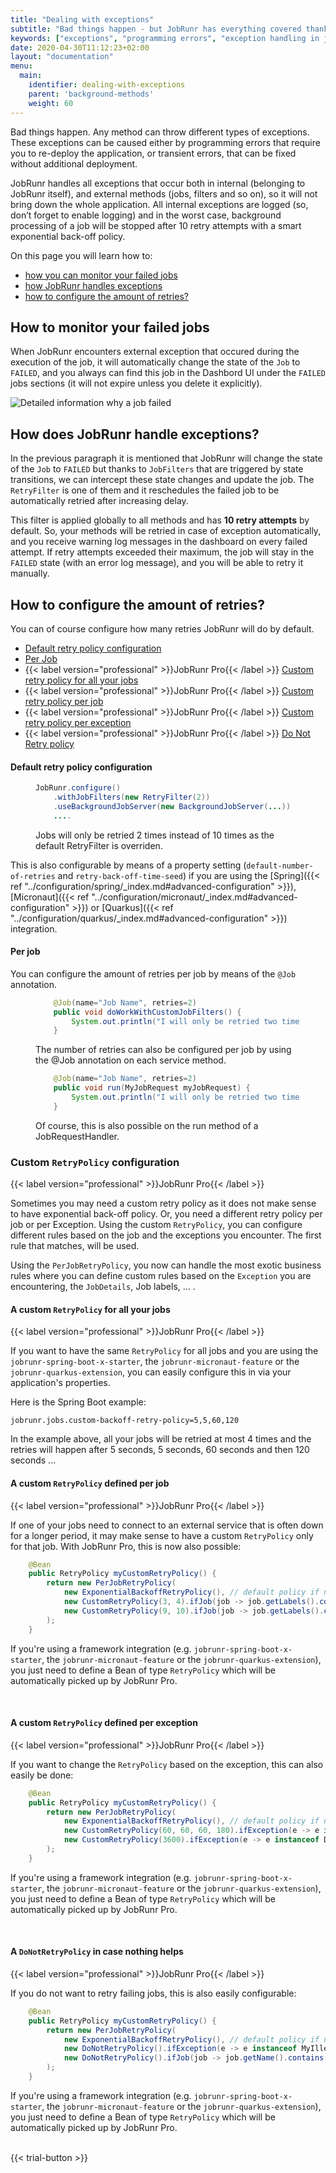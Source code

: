 ```yaml
---
title: "Dealing with exceptions"
subtitle: "Bad things happen - but JobRunr has everything covered thanks to the RetryFilter!"
keywords: ["exceptions", "programming errors", "exception handling in java", "exception handling example in java", "exception java example", "exception in java example", "dealing with exceptions"]
date: 2020-04-30T11:12:23+02:00
layout: "documentation"
menu: 
  main: 
    identifier: dealing-with-exceptions
    parent: 'background-methods'
    weight: 60
---
```

Bad things happen. Any method can throw different types of exceptions. These exceptions can be caused either by programming errors that require you to re-deploy the application, or transient errors, that can be fixed without additional deployment.

JobRunr handles all exceptions that occur both in internal (belonging to JobRunr itself), and external methods (jobs, filters and so on), so it will not bring down the whole application. All internal exceptions are logged (so, don’t forget to enable logging) and in the worst case, background processing of a job will be stopped after 10 retry attempts with a smart exponential back-off policy.

On this page you will learn how to:
- [how you can monitor your failed jobs](#how-to-monitor-your-failed-jobs)
- [how JobRunr handles exceptions](#how-does-jobrunr-handle-exceptions)
- [how to configure the amount of retries?](#how-to-configure-the-amount-of-retries)


## How to monitor your failed jobs
When JobRunr encounters external exception that occured during the execution of the job, it will automatically change the state of the `Job` to `FAILED`, and you always can find this job in the Dashbord UI under the `FAILED` jobs sections (it will not expire unless you delete it explicitly).

![](/documentation/failed-job.webp "Detailed information why a job failed")

## How does JobRunr handle exceptions?
In the previous paragraph it is mentioned that JobRunr will change the state of the `Job` to `FAILED` but thanks to `JobFilters` that are triggered by state transitions, we can intercept these state changes and update the job. The `RetryFilter` is one of them and it reschedules the failed job to be automatically retried after increasing delay.

This filter is applied globally to all methods and has **10 retry attempts** by default. So, your methods will be retried in case of exception automatically, and you receive warning log messages in the dashboard on every failed attempt. If retry attempts exceeded their maximum, the job will stay in the `FAILED` state (with an error log message), and you will be able to retry it manually.

## How to configure the amount of retries?
You can of course configure how many retries JobRunr will do by default.

- [Default retry policy configuration](#default-retry-policy-configuration)
- [Per Job](#per-job)
- {{< label version="professional" >}}JobRunr Pro{{< /label >}} [Custom retry policy for all your jobs](#a-custom-retrypolicy-for-all-your-jobs)
- {{< label version="professional" >}}JobRunr Pro{{< /label >}} [Custom retry policy per job](#a-custom-retrypolicy-defined-per-job)
- {{< label version="professional" >}}JobRunr Pro{{< /label >}} [Custom retry policy per exception](#a-custom-retrypolicy-defined-per-job)
- {{< label version="professional" >}}JobRunr Pro{{< /label >}} [Do Not Retry policy](#a-donotretrypolicy-in-case-nothing-helps)

#### Default retry policy configuration
<figure>

```java
JobRunr.configure()
    .withJobFilters(new RetryFilter(2))
    .useBackgroundJobServer(new BackgroundJobServer(...))
    ....
```
<figcaption>Jobs will only be retried 2 times instead of 10 times as the default RetryFilter is overriden.</figcaption>
</figure>

This is also configurable by means of a property setting (`default-number-of-retries` and `retry-back-off-time-seed`) if you are using the [Spring]({{< ref "../configuration/spring/_index.md#advanced-configuration" >}}), [Micronaut]({{< ref "../configuration/micronaut/_index.md#advanced-configuration" >}}) or [Quarkus]({{< ref "../configuration/quarkus/_index.md#advanced-configuration" >}}) integration.


#### Per job
You can configure the amount of retries per job by means of the `@Job` annotation.
<figure>

```java
    @Job(name="Job Name", retries=2)
    public void doWorkWithCustomJobFilters() {
        System.out.println("I will only be retried two times ");
    }
```
<figcaption>The number of retries can also be configured per job by using the @Job annotation on each service method.</figcaption>
</figure>

<figure>

```java
    @Job(name="Job Name", retries=2)
    public void run(MyJobRequest myJobRequest) {
        System.out.println("I will only be retried two times ");
    }
```
<figcaption>Of course, this is also possible on the run method of a JobRequestHandler.</figcaption>
</figure>

### Custom `RetryPolicy` configuration
{{< label version="professional" >}}JobRunr Pro{{< /label >}}

Sometimes you may need a custom retry policy as it does not make sense to have exponential back-off policy. Or, you need a different retry policy per job or per Exception. Using the custom `RetryPolicy`, you can configure different rules based on the job and the exceptions you encounter. The first rule that matches, will be used.

Using the `PerJobRetryPolicy`, you now can handle the most exotic business rules where you can define custom rules based on the `Exception` you are encountering, the `JobDetails`, Job labels, ... .


#### A custom `RetryPolicy` for all your jobs
{{< label version="professional" >}}JobRunr Pro{{< /label >}}

If you want to have the same `RetryPolicy` for all jobs and you are using the `jobrunr-spring-boot-x-starter`, the `jobrunr-micronaut-feature` or the `jobrunr-quarkus-extension`, you can easily configure this in via your application's properties.

Here is the Spring Boot example:

```properties
jobrunr.jobs.custom-backoff-retry-policy=5,5,60,120
```

In the example above, all your jobs will be retried at most 4 times and the retries will happen after 5 seconds, 5 seconds, 60 seconds and then 120 seconds ...


#### A custom `RetryPolicy` defined per job
{{< label version="professional" >}}JobRunr Pro{{< /label >}}

If one of your jobs need to connect to an external service that is often down for a longer period, it may make sense to have a custom `RetryPolicy` only for that job. 
With JobRunr Pro, this is now also possible:

```java
    @Bean
    public RetryPolicy myCustomRetryPolicy() {
        return new PerJobRetryPolicy(
            new ExponentialBackoffRetryPolicy(), // default policy if no per job policy matches
            new CustomRetryPolicy(3, 4).ifJob(job -> job.getLabels().contains("tenant-A")),
            new CustomRetryPolicy(9, 10).ifJob(job -> job.getLabels().contains("tenant-B"))
        );
    }
```

If you're using a framework integration (e.g. `jobrunr-spring-boot-x-starter`, the `jobrunr-micronaut-feature` or the `jobrunr-quarkus-extension`), you just need to define a Bean of type `RetryPolicy` which will be automatically picked up by JobRunr Pro.

<br>

#### A custom `RetryPolicy` defined per exception
{{< label version="professional" >}}JobRunr Pro{{< /label >}}

If you want to change the `RetryPolicy` based on the exception, this can also easily be done:

```java
    @Bean
    public RetryPolicy myCustomRetryPolicy() {
        return new PerJobRetryPolicy(
            new ExponentialBackoffRetryPolicy(), // default policy if no per job policy matches
            new CustomRetryPolicy(60, 60, 60, 180).ifException(e -> e instanceof TimeoutException),
            new CustomRetryPolicy(3600).ifException(e -> e instanceof DatabaseException)
        );
    }
```

If you're using a framework integration (e.g. `jobrunr-spring-boot-x-starter`, the `jobrunr-micronaut-feature` or the `jobrunr-quarkus-extension`), you just need to define a Bean of type `RetryPolicy` which will be automatically picked up by JobRunr Pro.

<br>

#### A `DoNotRetryPolicy` in case nothing helps
{{< label version="professional" >}}JobRunr Pro{{< /label >}}

If you do not want to retry failing jobs, this is also easily configurable:

```java
    @Bean
    public RetryPolicy myCustomRetryPolicy() {
        return new PerJobRetryPolicy(
            new ExponentialBackoffRetryPolicy(), // default policy if no per job policy matches
            new DoNotRetryPolicy().ifException(e -> e instanceof MyIllegalStateException),
            new DoNotRetryPolicy().ifJob(job -> job.getName().contains("Cache update"))
        );
    }
```

If you're using a framework integration (e.g. `jobrunr-spring-boot-x-starter`, the `jobrunr-micronaut-feature` or the `jobrunr-quarkus-extension`), you just need to define a Bean of type `RetryPolicy` which will be automatically picked up by JobRunr Pro.

<br>
{{< trial-button >}}